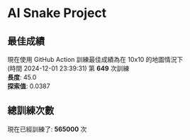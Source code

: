 
# AI Snake Project

## **最佳成績**

































































現在使用 GitHub Action 訓練最佳成績為在 10x10 的地圖情況下  
(時間 2024-12-01 23:39:31) 第 **649** 次訓練  
**長度**: 45.0  
**探索值**: 0.0387



































































































































## 總訓練次數
現在已經訓練了: **565000** 次
